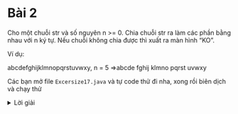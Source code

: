 # Bài 2
Cho một chuỗi str và số nguyên n >= 0. Chia chuỗi str ra làm các phần bằng nhau với n ký tự. Nếu chuỗi không chia được thì xuất ra màn hình “KO”.

Ví dụ:

abcdefghijklmnopqrstuvwxy, n = 5 =>abcde fghij klmno pqrst uvwxy


Các bạn mở file `Excersize17.java` và tự code thử đi nha, xong rồi biên dịch và chạy thử

<details>
    <summary>Lời giải</summary>
    ```

        public class Excersize17 {
            static void splitString(String str1, int n) {
                int str_size = str1.length();
                int part_size;
                if (str_size % n != 0) {
                    System.out.println("KO");
                    return;
                } else {
                    System.out.println("The given string is: " + str1);
                    System.out.println("The string divided into " + n + " parts and they are: ");
                    part_size = str_size / n;
                    for (int i = 0; i < str_size; i++) {
                        if (i % part_size == 0) System.out.println();
                        System.out.print(str1.charAt(i));
                    }
                }
            }
            public static void main(String[] args) {
                String str1 = "abcdefghijklmnopqrstuvwxy";
                int split_number = 5;
                splitString(str1, split_number);
            }

        }

    ```
</details>